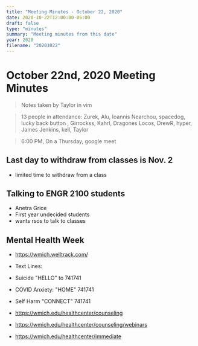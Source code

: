 ```yaml
---
title: "Meeting Minutes - October 22, 2020"
date: 2020-10-22T12:00:00-05:00
draft: false
type: "minutes"
summary: "Meeting minutes from this date"
year: 2020
filename: "20201022"
---
```


# October 22nd, 2020 Meeting Minutes
> Notes taken by Taylor in vim

> 13 people in attendance: Zurek, Alu, Ioannis Nearchou, spacedog, lucky back button , Girrockss, Kahrl, Dragones Locos, DrewR, hyper, James Jenkins, kell, Taylor

> 6:00 PM, On a Thursday, google meet

## Last day to withdraw from classes is Nov. 2
- limited time to withdraw from a class

## Talking to ENGR 2100 students
- Anetra Grice
- First year undecided students
- wants rsos to talk to classes

## Mental Health Week
- https://wmich.welltrack.com/

- Text Lines:
- Suicide "HELLO" to 741741
- COVID Anxiety: "HOME" 741741
- Self Harm "CONNECT" 741741
- https://wmich.edu/healthcenter/counseling
- https://wmich.edu/healthcenter/counseling/webinars
- https://wmich.edu/healthcenter/immediate
